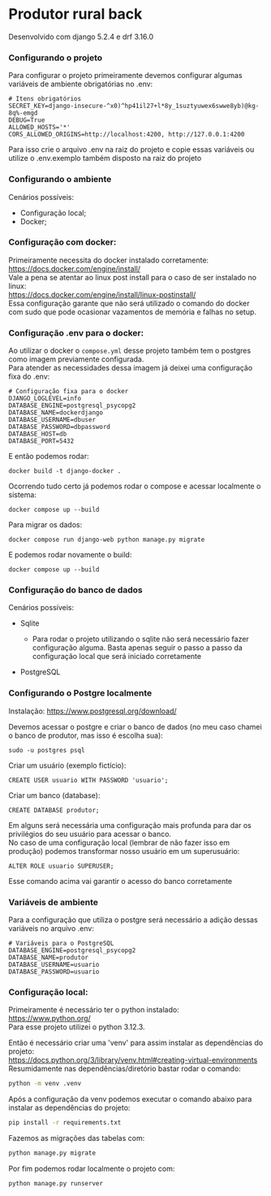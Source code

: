 # Produtor rural back

Desenvolvido com django 5.2.4 e drf 3.16.0

### Configurando o projeto

Para configurar o projeto primeiramente devemos configurar algumas variáveis de ambiente obrigatórias no .env:

```
# Itens obrigatórios
SECRET_KEY=django-insecure-^x0)^hp41il27+l*8y_1suztyuwex6swwe8yb)@kg-8q%-emgd
DEBUG=True
ALLOWED_HOSTS='*'
CORS_ALLOWED_ORIGINS=http://localhost:4200, http://127.0.0.1:4200
```

Para isso crie o arquivo .env na raiz do projeto e copie essas variáveis ou utilize o .env.exemplo também disposto na
raiz do projeto

### Configurando o ambiente

Cenários possíveis:

- Configuração local;
- Docker;

### Configuração com docker:

Primeiramente necessita do docker instalado corretamente:<br>
https://docs.docker.com/engine/install/ <br>
Vale a pena se atentar ao linux post install para o caso de ser instalado no linux:<br>
https://docs.docker.com/engine/install/linux-postinstall/ <br>
Essa configuração garante que não será utilizado o comando do docker com sudo que pode ocasionar vazamentos de memória e
falhas no setup.

### Configuração .env para o docker:

Ao utilizar o docker o `compose.yml` desse projeto também tem o postgres como imagem previamente configurada.<br>
Para atender as necessidades dessa imagem já deixei uma configuração fixa do .env:

```
# Configuração fixa para o docker
DJANGO_LOGLEVEL=info
DATABASE_ENGINE=postgresql_psycopg2
DATABASE_NAME=dockerdjango
DATABASE_USERNAME=dbuser
DATABASE_PASSWORD=dbpassword
DATABASE_HOST=db
DATABASE_PORT=5432
```

E então podemos rodar:<br>

```commandline
docker build -t django-docker .
```

Ocorrendo tudo certo já podemos rodar o compose e acessar localmente o sistema:

```commandline
docker compose up --build
```

Para migrar os dados:

```commandline
docker compose run django-web python manage.py migrate
```

E podemos rodar novamente o build:

```commandline
docker compose up --build
```

### Configuração do banco de dados

Cenários possíveis:

- Sqlite
    - Para rodar o projeto utilizando o sqlite não será necessário fazer configuração alguma. Basta apenas seguir o
      passo a passo da configuração local que será iniciado corretamente

- PostgreSQL

### Configurando o Postgre localmente

Instalação: https://www.postgresql.org/download/

Devemos acessar o postgre e criar o banco de dados (no meu caso chamei o banco de produtor, mas isso é escolha sua):

```shell
sudo -u postgres psql
```

Criar um usuário (exemplo fictício):

```shell
CREATE USER usuario WITH PASSWORD 'usuario';
```

Criar um banco (database):

```shell
CREATE DATABASE produtor;
```

Em alguns será necessária uma configuração mais profunda para dar os privilégios do seu usuário para acessar o
banco.<br>
No caso de uma configuração local (lembrar de não fazer isso em produção) podemos transformar nosso usuário em um
superusuário:

```shell
ALTER ROLE usuario SUPERUSER;
```

Esse comando acima vai garantir o acesso do banco corretamente<br>

### Variáveis de ambiente

Para a configuração que utiliza o postgre será necessário a adição dessas variáveis no arquivo .env:

```
# Variáveis para o PostgreSQL
DATABASE_ENGINE=postgresql_psycopg2
DATABASE_NAME=produtor
DATABASE_USERNAME=usuario
DATABASE_PASSWORD=usuario
```

### Configuração local:

Primeiramente é necessário ter o python instalado:<br>
https://www.python.org/<br>
Para esse projeto utilizei o python 3.12.3.

Então é necessário criar uma 'venv' para assim instalar as dependências do projeto:<br>
https://docs.python.org/3/library/venv.html#creating-virtual-environments
<br>
Resumidamente nas dependências/diretório bastar rodar o comando:<br>

```bash
python -m venv .venv
```

Após a configuração da venv podemos executar o comando abaixo para instalar as dependências do projeto:

```bash
pip install -r requirements.txt
```

Fazemos as migrações das tabelas com:

```bash
python manage.py migrate
```

Por fim podemos rodar localmente o projeto com:

```bash
python manage.py runserver
```

